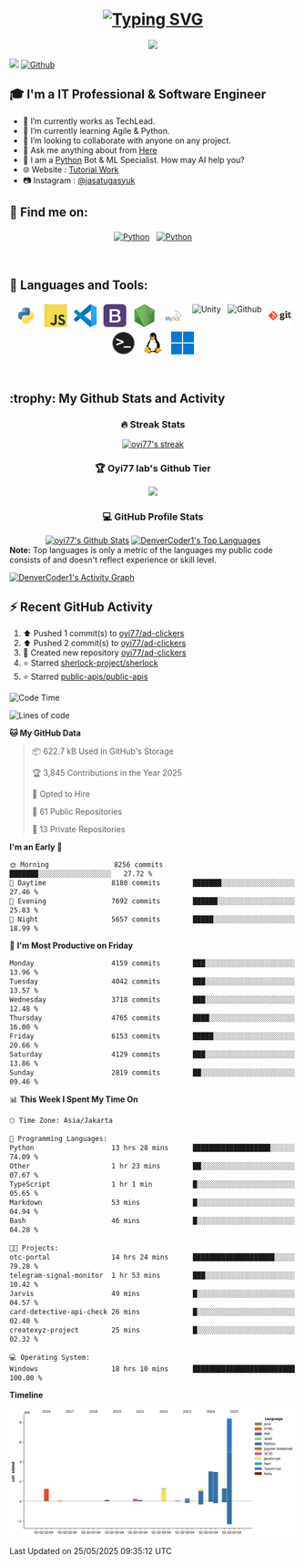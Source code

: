 
<h1 align="center">
  <a href="https://git.io/typing-svg"><img src="https://readme-typing-svg.demolab.com?font=Fira+Code&size=25&duration=2000&pause=1000&center=true&vCenter=true&repeat=false&width=435&lines=Hello+There+%F0%9F%91%8B!;%F0%9F%A4%96I+am+Paijo+a.k.a+Oyi77%F0%9F%A4%96" alt="Typing SVG" /></a>
</h1>
<p align="center">
  <!-- Typing SVG by DenverCoder1 - https://github.com/DenverCoder1/readme-typing-svg -->
  <a href="https://github.com/DenverCoder1/readme-typing-svg">
    <img src="https://readme-typing-svg.demolab.com/?lines=Full-stack%20Developer%20and%20app%20developer;Experienced%20IT%2FConsultant%20;5%2B%20years%20of%20coding%20experience;Always%20learning%20new%20things&font=Fira%20Code&center=true&width=500&height=45&color=f75c7e&vCenter=true&pause=1000&size=22" /></a>
</p>



![](https://visitor-badge.laobi.icu/badge?page_id=oyi77.oyi77) [![Github](https://img.shields.io/github/followers/oyi77?label=Followers&logo=Github)](https://github.com/oyi77)

## 🎓 I'm a IT Professional & Software Engineer

- 🔭 I’m currently works as TechLead.
- 🌱 I’m currently learning Agile & Python. 
- 👯 I’m looking to collaborate with anyone on any project.
- 💬 Ask me anything about from <a href="https://github.com/oyi77/oyi77/issues" title="Issues">Here</a>
- 🤖 I am a [Python](https://www.python.org/) Bot & ML Specialist. How may AI help you?
- 🌐 Website : [Tutorial Work](https://tutorialwork.my.id)
- 📷 Instagram : [@jasatugasyuk](https://instagram.com/jasatugasyuk)

## :email: Find me on:

<!--
[<img align="left" alt="oyi77" width="40px" src="https://raw.githubusercontent.com/iconic/open-iconic/master/svg/globe.svg" />][website]
[<img align="left" alt="oyi77 | LinkedIn" width="40px" src="https://cdn.jsdelivr.net/npm/simple-icons@v3/icons/linkedin.svg" />][linkedin]
[<img align="left" alt="oyi77 | Mail" width="40px" src="https://cdn.jsdelivr.net/npm/simple-icons@v3/icons/gmail.svg" />][mail]
-->

<p align="center">
<!--  <a href="https://www.charalambosioannou.tech" target="_blank" rel="noopener noreferrer"> <img src="https://cdn-icons-png.flaticon.com/512/841/841364.png" alt="Python" height="40" style="vertical-align:top; margin:4px"> </a> -->
 <a href="https://www.linkedin.com/in/fikriizzuddin/" target="_blank" rel="noopener noreferrer"> <img src="https://cdn-icons-png.flaticon.com/512/174/174857.png" alt="Python" height="40" style="vertical-align:top; margin:4px"></a>
 <a href="mailto:mbahkoe.pendekar@gmail.com"> <img src="https://cdn-icons-png.flaticon.com/512/726/726623.png" alt="Python" height="40" style="vertical-align:top; margin:4px"></a> 
<!--   <a href="https://dev.to/CharalambosIoannou" target="_blank" rel="noopener noreferrer"> <img src="https://img.shields.io/badge/DEV.TO-%230A0A0A.svg?&style=for-the-badge&logo=dev-dot-to&logoColor=white" alt="Python" height="40" style="vertical-align:top; margin:4px"> </a> -->
</p>

<br />


## 🧰 Languages and Tools:
<p align="center">
<img src="https://raw.githubusercontent.com/github/explore/80688e429a7d4ef2fca1e82350fe8e3517d3494d/topics/python/python.png" alt="Python" height="40" style="vertical-align:top; margin:4px">
<img src="https://raw.githubusercontent.com/github/explore/80688e429a7d4ef2fca1e82350fe8e3517d3494d/topics/javascript/javascript.png" alt="Javascript" height="40" style="vertical-align:top; margin:4px">
<img src="https://raw.githubusercontent.com/github/explore/80688e429a7d4ef2fca1e82350fe8e3517d3494d/topics/visual-studio-code/visual-studio-code.png" alt="VS Code" height="40" style="vertical-align:top; margin:4px">
<img src="https://raw.githubusercontent.com/github/explore/80688e429a7d4ef2fca1e82350fe8e3517d3494d/topics/bootstrap/bootstrap.png" alt="Bootstrap" height="40" style="vertical-align:top; margin:4px">
<img src="https://raw.githubusercontent.com/github/explore/80688e429a7d4ef2fca1e82350fe8e3517d3494d/topics/nodejs/nodejs.png" alt="NodeJS" height="40" style="vertical-align:top; margin:4px">
<img src="https://raw.githubusercontent.com/github/explore/80688e429a7d4ef2fca1e82350fe8e3517d3494d/topics/mysql/mysql.png" alt="MySQL" height="40" style="vertical-align:top; margin:4px">
 <img src="https://cdn-icons-png.flaticon.com/512/5969/5969346.png" alt="Unity" height="40" style="vertical-align:top; margin:4px">
<img src="https://cdn-icons-png.flaticon.com/512/5968/5968866.png" alt="Github" height="40" style="vertical-align:top; margin:4px">
<img src="https://raw.githubusercontent.com/github/explore/80688e429a7d4ef2fca1e82350fe8e3517d3494d/topics/git/git.png" alt="Git" height="40" style="vertical-align:top; margin:4px">
<img src="https://raw.githubusercontent.com/github/explore/80688e429a7d4ef2fca1e82350fe8e3517d3494d/topics/terminal/terminal.png" alt="Terminal" height="40" style="vertical-align:top; margin:4px">
<img src="https://raw.githubusercontent.com/github/explore/80688e429a7d4ef2fca1e82350fe8e3517d3494d/topics/linux/linux.png" alt="Linux" height="40" style="vertical-align:top; margin:4px" alt="Windows" height="40" style="vertical-align:top; margin:4px">
<img src="https://raw.githubusercontent.com/github/explore/80688e429a7d4ef2fca1e82350fe8e3517d3494d/topics/windows/windows.png" alt="Windows" height="40" style="vertical-align:top; margin:4px">

</p>

<br />




 <h2>:trophy: My Github Stats and Activity</h2>

  <h3 align="center">🔥 Streak Stats</h3>
  <div align="center">
  <p>
    <a href="https://github.com/DenverCoder1/github-readme-streak-stats">
      <img title="🔥 Get streak stats for your profile at git.io/streak-stats" alt="oyi77's streak" src="https://streak-stats.demolab.com/?user=oyi77&theme=monokai-metallian&hide_border=true"/>
    </a>
  </p>
  </div>
  
  <h3 align="center">🏆 Oyi77 lab's Github Tier</h3>
<div align="center">
<a href="https://app.dooboo.io/oyi77"><img src="https://server.dooboo.io/github-stats/oyi77" width="400" /></a>
</div>
  <h3 align="center">💻 GitHub Profile Stats</h3>

  <!-- https://github.com/anuraghazra/github-readme-stats -->
<div align="center">
  <a href="https://github.com/anuraghazra/github-readme-stats"><img alt="oyi77's Github Stats" src="https://denvercoder1-github-readme-stats.vercel.app/api/?username=oyi77&show_icons=true&include_all_commits=true&count_private=true&theme=react&hide_border=true&bg_color=1F222E&title_color=F85D7F&icon_color=F8D866" height="192px"/></a>
  <a href="https://github.com/anuraghazra/github-readme-stats"><img alt="DenverCoder1's Top Languages" src="https://denvercoder1-github-readme-stats.vercel.app/api/top-langs/?username=oyi77&langs_count=8&layout=compact&theme=react&hide_border=true&bg_color=1F222E&title_color=F85D7F&icon_color=F8D866&hide=Jupyter%20Notebook,Roff" height="192px"/></a>
  <br/>
</div>
  <b>Note:</b> Top languages is only a metric of the languages my public code consists of and doesn't reflect experience or skill level.
  
  <!-- https://github.com/ashutosh00710/github-readme-activity-graph -->

  <a href="https://github.com/ashutosh00710/github-readme-activity-graph"><img alt="DenverCoder1's Activity Graph" src="https://github-readme-activity-graph.cyclic.app/graph/?username=oyi77&bg_color=1F222E&color=F8D866&line=F85D7F&point=FFFFFF&hide_border=true" /></a>

  <h2>⚡ Recent GitHub Activity</h2>

  <!--RECENT_ACTIVITY:start-->
1. ⬆️ Pushed 1 commit(s) to [oyi77/ad-clickers](https://github.com/oyi77/ad-clickers)<br>
2. ⬆️ Pushed 2 commit(s) to [oyi77/ad-clickers](https://github.com/oyi77/ad-clickers)<br>
3. 📔 Created new repository [oyi77/ad-clickers](https://github.com/oyi77/ad-clickers)<br>
4. ⭐ Starred [sherlock-project/sherlock](https://github.com/sherlock-project/sherlock)<br>
5. ⭐ Starred [public-apis/public-apis](https://github.com/public-apis/public-apis)<br>
<!--RECENT_ACTIVITY:end-->
  
  <!--START_SECTION:waka-->
![Code Time](http://img.shields.io/badge/Code%20Time-1%2C564%20hrs%2045%20mins-blue)

![Lines of code](https://img.shields.io/badge/From%20Hello%20World%20I%27ve%20Written-20.1%20million%20lines%20of%20code-blue)

**🐱 My GitHub Data** 

> 📦 622.7 kB Used in GitHub's Storage 
 > 
> 🏆 3,845 Contributions in the Year 2025
 > 
> 💼 Opted to Hire
 > 
> 📜 61 Public Repositories 
 > 
> 🔑 13 Private Repositories 
 > 
**I'm an Early 🐤** 

```text
🌞 Morning                8256 commits        ███████░░░░░░░░░░░░░░░░░░   27.72 % 
🌆 Daytime                8180 commits        ███████░░░░░░░░░░░░░░░░░░   27.46 % 
🌃 Evening                7692 commits        ██████░░░░░░░░░░░░░░░░░░░   25.83 % 
🌙 Night                  5657 commits        █████░░░░░░░░░░░░░░░░░░░░   18.99 % 
```
📅 **I'm Most Productive on Friday** 

```text
Monday                   4159 commits        ███░░░░░░░░░░░░░░░░░░░░░░   13.96 % 
Tuesday                  4042 commits        ███░░░░░░░░░░░░░░░░░░░░░░   13.57 % 
Wednesday                3718 commits        ███░░░░░░░░░░░░░░░░░░░░░░   12.48 % 
Thursday                 4765 commits        ████░░░░░░░░░░░░░░░░░░░░░   16.00 % 
Friday                   6153 commits        █████░░░░░░░░░░░░░░░░░░░░   20.66 % 
Saturday                 4129 commits        ███░░░░░░░░░░░░░░░░░░░░░░   13.86 % 
Sunday                   2819 commits        ██░░░░░░░░░░░░░░░░░░░░░░░   09.46 % 
```


📊 **This Week I Spent My Time On** 

```text
🕑︎ Time Zone: Asia/Jakarta

💬 Programming Languages: 
Python                   13 hrs 28 mins      ███████████████████░░░░░░   74.09 % 
Other                    1 hr 23 mins        ██░░░░░░░░░░░░░░░░░░░░░░░   07.67 % 
TypeScript               1 hr 1 min          █░░░░░░░░░░░░░░░░░░░░░░░░   05.65 % 
Markdown                 53 mins             █░░░░░░░░░░░░░░░░░░░░░░░░   04.94 % 
Bash                     46 mins             █░░░░░░░░░░░░░░░░░░░░░░░░   04.28 % 

🐱‍💻 Projects: 
otc-portal               14 hrs 24 mins      ████████████████████░░░░░   79.28 % 
telegram-signal-monitor  1 hr 53 mins        ███░░░░░░░░░░░░░░░░░░░░░░   10.42 % 
Jarvis                   49 mins             █░░░░░░░░░░░░░░░░░░░░░░░░   04.57 % 
card-detective-api-check 26 mins             █░░░░░░░░░░░░░░░░░░░░░░░░   02.40 % 
createxyz-project        25 mins             █░░░░░░░░░░░░░░░░░░░░░░░░   02.32 % 

💻 Operating System: 
Windows                  18 hrs 10 mins      █████████████████████████   100.00 % 
```

**Timeline**

![Lines of Code chart](https://raw.githubusercontent.com/oyi77/oyi77/main/assets/bar_graph.png)


 Last Updated on 25/05/2025 09:35:12 UTC
<!--END_SECTION:waka-->




[linkedin]: https://linkedin.com/in/fikriizzuddin/
[mail]: mailto:mbahkoe.pendekar@gmail.com




